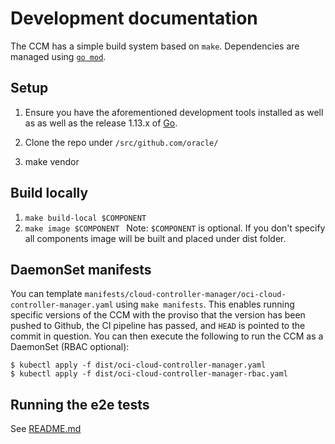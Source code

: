 # Development documentation

The CCM has a simple build system based on `make`. Dependencies are managed
using [`go mod`][2].

## Setup
 1. Ensure you have the aforementioned development tools installed as well as
    as well as the release 1.13.x of [Go][3].

 2. Clone the repo under `/src/github.com/oracle/`
 
 3. make vendor
 
## Build locally
 1. `make build-local $COMPONENT`
 2. `make image $COMPONENT `
 Note: `$COMPONENT` is optional. If you don't specify all components image will be built and placed under dist folder.

## DaemonSet manifests

You can template `manifests/cloud-controller-manager/oci-cloud-controller-manager.yaml`
using `make manifests`. This enables running specific versions of the CCM with
the proviso that the version has been pushed to Github, the CI pipeline has
passed, and `HEAD` is pointed to the commit in question. You can then execute
the following to run the CCM as a DaemonSet (RBAC optional):

```console
$ kubectl apply -f dist/oci-cloud-controller-manager.yaml
$ kubectl apply -f dist/oci-cloud-controller-manager-rbac.yaml
```

## Running the e2e tests
See [README.md](../test/e2e/cloud-controller-manager/README.md)

[1]: https://www.docker.com/
[2]: https://github.com/golang/go/wiki/Modules
[3]: https://golang.org/

